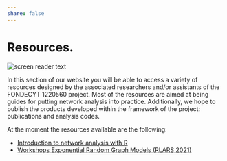 ```yaml
---
share: false
---
```



# Resources. 

![screen reader text](laboratory.jpg "")

In this section of our website you will be able to access a variety of resources designed by the associated researchers and/or assistants of the FONDECYT 1220560 project. Most of the resources are aimed at being guides for putting network analysis into practice. Additionally, we hope to publish the products developed within the framework of the project: publications and analysis codes.

At the moment the resources available are the following:

- [Introduction to network analysis with R](https://github.com/anespinosa/cts-chile)
- [Workshops Exponential Random Graph Models (RLARS 2021)](https://github.com/anespinosa/ergms-rlars-2021)


